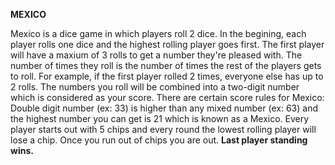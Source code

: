 <b>MEXICO</b>
<html>
  <p> Mexico is a dice game in which players roll 2 dice. In the begining, each player rolls one dice and the highest rolling player goes first. The first player will have a maxium of 3 rolls to get a number they're pleased with. The number of times they roll is the number of times the 
rest of the players gets to roll. For example, if the first player rolled 2 times, everyone else has up to 2 rolls. The numbers you roll will be combined into a two-digit number which is considered as your score. There are certain score rules for Mexico: Double digit number (ex: 33) is higher than any mixed number (ex: 63) and the highest number you can get is 21 which is known as a Mexico. Every player starts out with 5 chips and every round the lowest rolling player will lose a chip. Once you run out of chips you are out. 
    <b>Last player standing wins.</b> </p>
</html>
